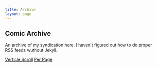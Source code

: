```yaml
---
title: Archive
layout: page
---
```

## Comic Archive
An archive of my syndication here. I haven't figured out how to do proper RSS feeds wuthout Jekyll.

[Verticle Scroll](https://lwflouisa.nekoweb.org/UploadedFairyWebfiction%2FUploadedFairyPanels/webcomic.html)
[Per Page](https://lwflouisa.github.io/SRWeaverAuthor/UploadedFairyShikomaV2/)
